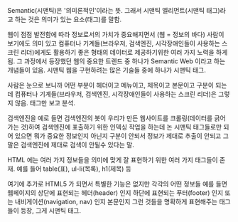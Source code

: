 Semantic(시맨틱)은 '의미론적인'이라는 뜻.
그래서 시맨틱 엘리먼트(시맨틱 태그)라고 하는 것은 의미가 있는 요소(태그)를 말함.

웹이 점점 발전함에 따라 정보로서의 가치가 중요해지면서 (웹 = 정보의 바다)
사람이 보기에도 의미 있고 
컴퓨터나 기계들(브라우저, 검색엔진, 시각장애인들이 사용하는 스크린 리더)에게도 
활용하기 좋은 형태의 데이터로 제공하기위한 여러 가지 노력을 하게 됨.
그 과정에서 등장했던 웹의 중요한 트렌드 중 하나가 Semantic Web 이라고 하는 개념들이 있음.
시맨틱 웹을 구현하려는 많은 기술들 중에 하나가 시맨틱 태그.

사람은 눈으로 보니까 어떤 부분이 헤더이고 메뉴이고, 제목이고 본문이고 구분이 되는데
컴퓨터나 기계들(브라우저, 검색엔진, 시각장애인들이 사용하는 스크린 리더)은 그렇지 않음. 
태그만 보고 분석.

검색엔진을 예로 들면 검색엔진의 봇이 우리가 만든 웹사이트를 크롤링(데이터를 긁어가는 것)하여 
검색엔진에 표출하기 위한 인덱싱 작업을 하는데 
논 시맨틱 태그들로만 되어 있으면 뭐가 중요한 정보인지 아닌지 구분이 안되서 
정보가 제대로 추출이 안되고 그 말은 검색엔진에 제대로 검색이 안될수 있다는 말.

HTML 에는 여러 가지 정보들을 의미에 맞게 잘 표현하기 위한 여러 가지 태그들이 존재.
예를 들어 table(표), ul-li(목록), h1(제목) 등

여기에 추가로 HTML5 가 되면서 특별한 기능은 없지만 각각의 어떤 정보들
예를 들면 웹페이지의 상단에 표현되는 헤더(header) 인지
하단에 표현되는 푸터(footer) 인지
또는 내비게이션(navigation, nav) 인지 본문인지
그런 것들을 명확하게 표현해주는 태그들이 등장, 그게 시맨틱 태그.

<!-- 참고 자료:
  1. https://inpa.tistory.com/entry/HTML-%F0%9F%93%9A-%EC%8B%9C%EB%A7%A8%ED%8B%B1-%ED%83%9C%EA%B7%B8-%EB%A0%88%EC%9D%B4%EC%95%84%EC%9B%83%EC%9D%84-%EC%A7%80%EC%A0%95

  2. https://developer.mozilla.org/ko/docs/Glossary/Semantics
-->
